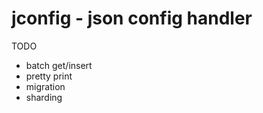 jconfig - json config handler
=======

TODO
* batch get/insert
* pretty print
* migration
* sharding